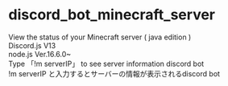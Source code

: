 # discord_bot_minecraft_server
View the status of your Minecraft server ( java edition )
<br>
Discord.js V13
<br>
node.js Ver.16.6.0~
<br>
Type 「!m serverIP」 to see server information discord bot
<br>
!m serverIP と入力するとサーバーの情報が表示されるdiscord bot
